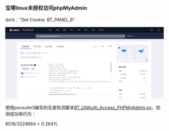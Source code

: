 ### 宝塔linux未授权访问phpMyAdmin

dork："Set-Cookie: BT_PANEL_6"

![](images/1.png)



使用pocsuite3编写的无害检测脚本[BT_UNAuth_Access_PHPMyAdmin.py](https://github.com/YIGEBEACH/BT-UNAUTH-Access-PHPMyAdmin/blob/master/BT_UNAuth_Access_PHPMyAdmin.py)，检测成功率约为：

8516/3224664 = 0.264%